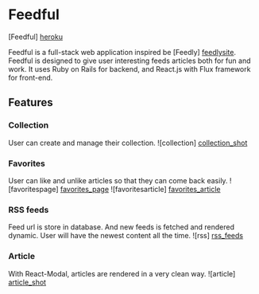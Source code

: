 
# Feedful

[Feedful] [heroku]


Feedful is a full-stack web application inspired be [Feedly] [feedlysite]. Feedful is designed to give user interesting feeds articles both for fun and work.
It uses Ruby on Rails for backend, and React.js with Flux framework for front-end.

## Features

### Collection
User can create and manage their collection.
![collection] [collection_shot]

### Favorites
User can like and unlike articles so that they can come back easily.
![favoritespage] [favorites_page]
![favoritesarticle] [favorites_article]

### RSS feeds
Feed url is store in database. And new feeds is fetched and rendered dynamic. User will have the newest content all the time.
![rss] [rss_feeds]

### Article
With React-Modal, articles are rendered in a very clean way.
![article] [article_shot]






[heroku]: http://www.feedful.co/
[feedlysite]: https://feedly.com/i/welcome
[collection_shot]: ./docs/wireframes/screen_shot/collection_manage.png
[favorites_page]: ./docs/wireframes/screen_shot/favoritespage.png
[favorites_article]: ./docs/wireframes/screen_shot/favorites_article.png
[rss_feeds]: ./docs/wireframes/screen_shot/rss_feeds.png
[article_shot]: ./docs/wireframes/screen_shot/articles.png
